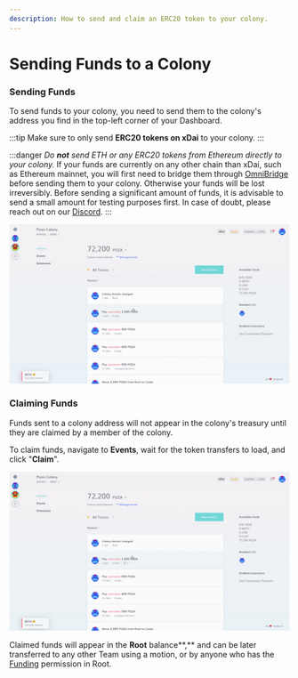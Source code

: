 ```yaml
---
description: How to send and claim an ERC20 token to your colony.
---
```


# Sending Funds to a Colony

### Sending Funds

To send funds to your colony, you need to send them to the colony's address you find in the top-left corner of your Dashboard.

:::tip
Make sure to only send **ERC20 tokens on xDai** to your colony.
:::

:::danger
_Do **not** send ETH or any ERC20 tokens from Ethereum directly to your colony._ If your funds are currently on any other chain than xDai, such as Ethereum mainnet, you will first need to bridge them through [OmniBridge](https://www.xdaichain.com/for-users/bridges/omnibridge) before sending them to your colony. Otherwise your funds will be lost irreversibly. Before sending a significant amount of funds, it is advisable to send a small amount for testing purposes first. In case of doubt, please reach out on our [Discord](https://discord.gg/Qjupxvg).&#x20;
:::

![Sending 0.01 xDai to a colony using Metamask](../../assets/SendTokens.gif)

### Claiming Funds

Funds sent to a colony address will not appear in the colony's treasury until they are claimed by a member of the colony.

To claim funds, navigate to **Events**, wait for the token transfers to load, and click "**Claim**".

![](../../assets/ClaimFunds.gif)

Claimed funds will appear in the **Root** balance**,** and can be later transferred to any other Team using a motion, or by anyone who has the [Funding](../advanced-features/permissions.md#funding) permission in Root.
